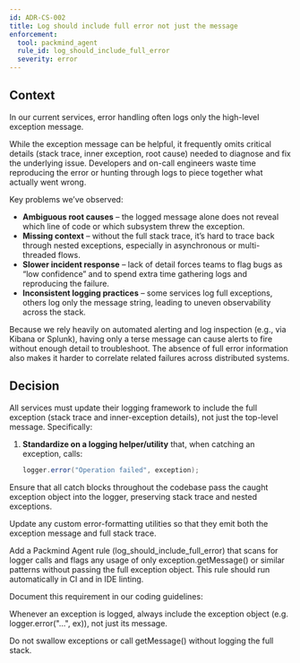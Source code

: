 ```yaml
---
id: ADR-CS-002
title: Log should include full error not just the message
enforcement:
  tool: packmind_agent
  rule_id: log_should_include_full_error
  severity: error
---
```

## Context

In our current services, error handling often logs only the high-level exception message.


While the exception message can be helpful, it frequently omits critical details (stack trace, inner exception, root cause) needed to diagnose and fix the underlying issue. Developers and on-call engineers waste time reproducing the error or hunting through logs to piece together what actually went wrong.

Key problems we’ve observed:
- **Ambiguous root causes** – the logged message alone does not reveal which line of code or which subsystem threw the exception.
- **Missing context** – without the full stack trace, it’s hard to trace back through nested exceptions, especially in asynchronous or multi-threaded flows.
- **Slower incident response** – lack of detail forces teams to flag bugs as “low confidence” and to spend extra time gathering logs and reproducing the failure.
- **Inconsistent logging practices** – some services log full exceptions, others log only the message string, leading to uneven observability across the stack.

Because we rely heavily on automated alerting and log inspection (e.g., via Kibana or Splunk), having only a terse message can cause alerts to fire without enough detail to troubleshoot. The absence of full error information also makes it harder to correlate related failures across distributed systems.

## Decision

All services must update their logging framework to include the full exception (stack trace and inner-exception details), not just the top-level message. Specifically:

1. **Standardize on a logging helper/utility** that, when catching an exception, calls:
   ```java
   logger.error("Operation failed", exception);

Ensure that all catch blocks throughout the codebase pass the caught exception object into the logger, preserving stack trace and nested exceptions.

Update any custom error-formatting utilities so that they emit both the exception message and full stack trace.

Add a Packmind Agent rule (log_should_include_full_error) that scans for logger calls and flags any usage of only exception.getMessage() or similar patterns without passing the full exception object. This rule should run automatically in CI and in IDE linting.

Document this requirement in our coding guidelines:

Whenever an exception is logged, always include the exception object (e.g. logger.error("…", ex)), not just its message.

Do not swallow exceptions or call getMessage() without logging the full stack.